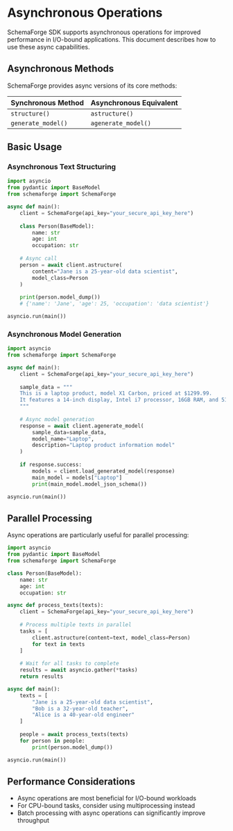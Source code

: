 # Asynchronous Operations

SchemaForge SDK supports asynchronous operations for improved performance in I/O-bound applications. This document describes how to use these async capabilities.

## Asynchronous Methods

SchemaForge provides async versions of its core methods:

| Synchronous Method | Asynchronous Equivalent |
|-------------------|-------------------------|
| `structure()`     | `astructure()`          |
| `generate_model()`| `agenerate_model()`     |

## Basic Usage

### Asynchronous Text Structuring

```python
import asyncio
from pydantic import BaseModel
from schemaforge import SchemaForge

async def main():
    client = SchemaForge(api_key="your_secure_api_key_here")
    
    class Person(BaseModel):
        name: str
        age: int
        occupation: str
    
    # Async call
    person = await client.astructure(
        content="Jane is a 25-year-old data scientist", 
        model_class=Person
    )
    
    print(person.model_dump())
    # {'name': 'Jane', 'age': 25, 'occupation': 'data scientist'}

asyncio.run(main())
```

### Asynchronous Model Generation

```python
import asyncio
from schemaforge import SchemaForge

async def main():
    client = SchemaForge(api_key="your_secure_api_key_here")
    
    sample_data = """
    This is a laptop product, model X1 Carbon, priced at $1299.99.
    It features a 14-inch display, Intel i7 processor, 16GB RAM, and 512GB SSD.
    """
    
    # Async model generation
    response = await client.agenerate_model(
        sample_data=sample_data,
        model_name="Laptop",
        description="Laptop product information model"
    )
    
    if response.success:
        models = client.load_generated_model(response)
        main_model = models["Laptop"]
        print(main_model.model_json_schema())

asyncio.run(main())
```

## Parallel Processing

Async operations are particularly useful for parallel processing:

```python
import asyncio
from pydantic import BaseModel
from schemaforge import SchemaForge

class Person(BaseModel):
    name: str
    age: int
    occupation: str

async def process_texts(texts):
    client = SchemaForge(api_key="your_secure_api_key_here")
    
    # Process multiple texts in parallel
    tasks = [
        client.astructure(content=text, model_class=Person)
        for text in texts
    ]
    
    # Wait for all tasks to complete
    results = await asyncio.gather(*tasks)
    return results

async def main():
    texts = [
        "Jane is a 25-year-old data scientist",
        "Bob is a 32-year-old teacher",
        "Alice is a 40-year-old engineer"
    ]
    
    people = await process_texts(texts)
    for person in people:
        print(person.model_dump())

asyncio.run(main())
```

## Performance Considerations

- Async operations are most beneficial for I/O-bound workloads
- For CPU-bound tasks, consider using multiprocessing instead
- Batch processing with async operations can significantly improve throughput 